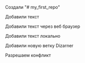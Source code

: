 Создали "# my_first_repo" 

Добавили текст

Добавили текст через веб браузер

Добавили текст локально

Добавили новую ветку Dizarner

Разрешаем конфликт
